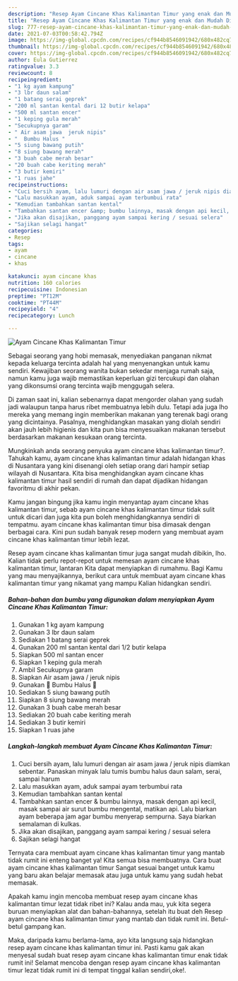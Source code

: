 ```yaml
---
description: "Resep Ayam Cincane Khas Kalimantan Timur yang enak dan Mudah Dibuat"
title: "Resep Ayam Cincane Khas Kalimantan Timur yang enak dan Mudah Dibuat"
slug: 777-resep-ayam-cincane-khas-kalimantan-timur-yang-enak-dan-mudah-dibuat
date: 2021-07-03T00:58:42.794Z
image: https://img-global.cpcdn.com/recipes/cf944b8546091942/680x482cq70/ayam-cincane-khas-kalimantan-timur-foto-resep-utama.jpg
thumbnail: https://img-global.cpcdn.com/recipes/cf944b8546091942/680x482cq70/ayam-cincane-khas-kalimantan-timur-foto-resep-utama.jpg
cover: https://img-global.cpcdn.com/recipes/cf944b8546091942/680x482cq70/ayam-cincane-khas-kalimantan-timur-foto-resep-utama.jpg
author: Eula Gutierrez
ratingvalue: 3.3
reviewcount: 8
recipeingredient:
- "1 kg ayam kampung"
- "3 lbr daun salam"
- "1 batang serai geprek"
- "200 ml santan kental dari 12 butir kelapa"
- "500 ml santan encer"
- "1 keping gula merah"
- "Secukupnya garam"
- " Air asam jawa  jeruk nipis"
- "  Bumbu Halus "
- "5 siung bawang putih"
- "8 siung bawang merah"
- "3 buah cabe merah besar"
- "20 buah cabe keriting merah"
- "3 butir kemiri"
- "1 ruas jahe"
recipeinstructions:
- "Cuci bersih ayam, lalu lumuri dengan air asam jawa / jeruk nipis diamkan sebentar. Panaskan minyak lalu tumis bumbu halus daun salam, serai, sampai harum"
- "Lalu masukkan ayam, aduk sampai ayam terbumbui rata"
- "Kemudian tambahkan santan kental"
- "Tambahkan santan encer &amp; bumbu lainnya, masak dengan api kecil, masak sampai air surut bumbu mengental, matikan api. Lalu biarkan ayam beberapa jam agar bumbu menyerap sempurna. Saya biarkan semalaman di kulkas."
- "Jika akan disajikan, panggang ayam sampai kering / sesuai selera"
- "Sajikan selagi hangat"
categories:
- Resep
tags:
- ayam
- cincane
- khas

katakunci: ayam cincane khas 
nutrition: 160 calories
recipecuisine: Indonesian
preptime: "PT12M"
cooktime: "PT44M"
recipeyield: "4"
recipecategory: Lunch

---
```



![Ayam Cincane Khas Kalimantan Timur](https://img-global.cpcdn.com/recipes/cf944b8546091942/680x482cq70/ayam-cincane-khas-kalimantan-timur-foto-resep-utama.jpg)

Sebagai seorang yang hobi memasak, menyediakan panganan nikmat kepada keluarga tercinta adalah hal yang menyenangkan untuk kamu sendiri. Kewajiban seorang  wanita bukan sekedar menjaga rumah saja, namun kamu juga wajib memastikan keperluan gizi tercukupi dan olahan yang dikonsumsi orang tercinta wajib menggugah selera.

Di zaman  saat ini, kalian sebenarnya dapat mengorder olahan yang sudah jadi walaupun tanpa harus ribet membuatnya lebih dulu. Tetapi ada juga lho mereka yang memang ingin memberikan makanan yang terenak bagi orang yang dicintainya. Pasalnya, menghidangkan masakan yang diolah sendiri akan jauh lebih higienis dan kita pun bisa menyesuaikan makanan tersebut berdasarkan makanan kesukaan orang tercinta. 



Mungkinkah anda seorang penyuka ayam cincane khas kalimantan timur?. Tahukah kamu, ayam cincane khas kalimantan timur adalah hidangan khas di Nusantara yang kini disenangi oleh setiap orang dari hampir setiap wilayah di Nusantara. Kita bisa menghidangkan ayam cincane khas kalimantan timur hasil sendiri di rumah dan dapat dijadikan hidangan favoritmu di akhir pekan.

Kamu jangan bingung jika kamu ingin menyantap ayam cincane khas kalimantan timur, sebab ayam cincane khas kalimantan timur tidak sulit untuk dicari dan juga kita pun boleh menghidangkannya sendiri di tempatmu. ayam cincane khas kalimantan timur bisa dimasak dengan berbagai cara. Kini pun sudah banyak resep modern yang membuat ayam cincane khas kalimantan timur lebih lezat.

Resep ayam cincane khas kalimantan timur juga sangat mudah dibikin, lho. Kalian tidak perlu repot-repot untuk memesan ayam cincane khas kalimantan timur, lantaran Kita dapat menyiapkan di rumahmu. Bagi Kamu yang mau menyajikannya, berikut cara untuk membuat ayam cincane khas kalimantan timur yang nikamat yang mampu Kalian hidangkan sendiri.

<!--inarticleads1-->

##### Bahan-bahan dan bumbu yang digunakan dalam menyiapkan Ayam Cincane Khas Kalimantan Timur:

1. Gunakan 1 kg ayam kampung
1. Gunakan 3 lbr daun salam
1. Sediakan 1 batang serai geprek
1. Gunakan 200 ml santan kental dari 1/2 butir kelapa
1. Siapkan 500 ml santan encer
1. Siapkan 1 keping gula merah
1. Ambil Secukupnya garam
1. Siapkan  Air asam jawa / jeruk nipis
1. Gunakan  💞 Bumbu Halus 💞
1. Sediakan 5 siung bawang putih
1. Siapkan 8 siung bawang merah
1. Gunakan 3 buah cabe merah besar
1. Sediakan 20 buah cabe keriting merah
1. Sediakan 3 butir kemiri
1. Siapkan 1 ruas jahe




<!--inarticleads2-->

##### Langkah-langkah membuat Ayam Cincane Khas Kalimantan Timur:

1. Cuci bersih ayam, lalu lumuri dengan air asam jawa / jeruk nipis diamkan sebentar. Panaskan minyak lalu tumis bumbu halus daun salam, serai, sampai harum
1. Lalu masukkan ayam, aduk sampai ayam terbumbui rata
1. Kemudian tambahkan santan kental
1. Tambahkan santan encer &amp; bumbu lainnya, masak dengan api kecil, masak sampai air surut bumbu mengental, matikan api. Lalu biarkan ayam beberapa jam agar bumbu menyerap sempurna. Saya biarkan semalaman di kulkas.
1. Jika akan disajikan, panggang ayam sampai kering / sesuai selera
1. Sajikan selagi hangat




Ternyata cara membuat ayam cincane khas kalimantan timur yang mantab tidak rumit ini enteng banget ya! Kita semua bisa membuatnya. Cara buat ayam cincane khas kalimantan timur Sangat sesuai banget untuk kamu yang baru akan belajar memasak atau juga untuk kamu yang sudah hebat memasak.

Apakah kamu ingin mencoba membuat resep ayam cincane khas kalimantan timur lezat tidak ribet ini? Kalau anda mau, yuk kita segera buruan menyiapkan alat dan bahan-bahannya, setelah itu buat deh Resep ayam cincane khas kalimantan timur yang mantab dan tidak rumit ini. Betul-betul gampang kan. 

Maka, daripada kamu berlama-lama, ayo kita langsung saja hidangkan resep ayam cincane khas kalimantan timur ini. Pasti kamu gak akan menyesal sudah buat resep ayam cincane khas kalimantan timur enak tidak rumit ini! Selamat mencoba dengan resep ayam cincane khas kalimantan timur lezat tidak rumit ini di tempat tinggal kalian sendiri,oke!.

